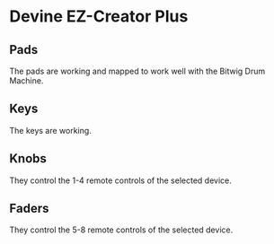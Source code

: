 # Devine EZ-Creator Plus

## Pads

The pads are working and mapped to work well with the Bitwig Drum Machine.

## Keys

The keys are working.

## Knobs

They control the 1-4 remote controls of the selected device.

## Faders

They control the 5-8 remote controls of the selected device.
